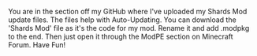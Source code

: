 You are in the section off my GitHub where I've uploaded my Shards Mod update files. The files help with Auto-Updating. You can download the 'Shards Mod' file as it's the code for my mod. Rename it and add .modpkg to the end. Then just open it through the ModPE section on Minecraft Forum. Have Fun!

